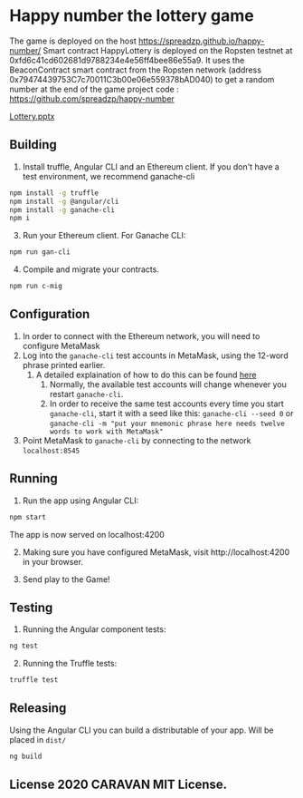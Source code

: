 # Happy number the lottery game

The game is deployed on the host https://spreadzp.github.io/happy-number/
Smart contract HappyLottery is deployed on the Ropsten testnet at 0xfd6c41cd602681d9788234e4e56ff4bee86e55a9. It uses the BeaconContract smart contract from the Ropsten network (address 0x79474439753C7c70011C3b00e06e559378bAD040) to get a random number at the end of the game
project code : https://github.com/spreadzp/happy-number

[Lottery.pptx](https://github.com/spreadzp/happy-number/files/4960762/Lottery.pptx)

## Building

1. Install truffle, Angular CLI and an Ethereum client. If you don't have a test environment, we recommend ganache-cli

```bash
npm install -g truffle
npm install -g @angular/cli
npm install -g ganache-cli
npm i


```

3. Run your Ethereum client. For Ganache CLI:

```bash
npm run gan-cli
```

4. Compile and migrate your contracts.

```bash
npm run c-mig
```

## Configuration

1. In order to connect with the Ethereum network, you will need to configure MetaMask
2. Log into the `ganache-cli` test accounts in MetaMask, using the 12-word phrase printed earlier.
   1. A detailed explaination of how to do this can be found [here](https://truffleframework.com/docs/truffle/getting-started/truffle-with-metamask)
      1. Normally, the available test accounts will change whenever you restart `ganache-cli`.
      2. In order to receive the same test accounts every time you start `ganache-cli`, start it with a seed like this: `ganache-cli --seed 0` or `ganache-cli -m "put your mnemonic phrase here needs twelve words to work with MetaMask"`
3. Point MetaMask to `ganache-cli` by connecting to the network `localhost:8545`

## Running

1. Run the app using Angular CLI:

```bash
npm start
```

The app is now served on localhost:4200

2. Making sure you have configured MetaMask, visit http://localhost:4200 in your browser.

3. Send play to the Game!

## Testing

1. Running the Angular component tests:

```bash
ng test
```

2. Running the Truffle tests:

```bash
truffle test
```

## Releasing

Using the Angular CLI you can build a distributable of your app. Will be placed in `dist/`

```bash
ng build
```

## License 2020 CARAVAN MIT License.
